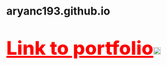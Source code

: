 # aryanc193.github.io
<p dir="auto" style="font-weight: 800; font-size: 50px; color: black;" ><a href="https://aryanc193.github.io" target="_blank" style="color: red; text decoration:none;">Link to portfolio<img src="https://www.svgrepo.com/show/348239/arrow-right-top.svg" alt="portfolio" data-canonical-src="https://img.shields.io/badge/my_portfolio-000?style=for-the-badge&amp;logo=ko-fi&amp;logoColor=white" style="width: 20px; height: 20px;"></a></p>
